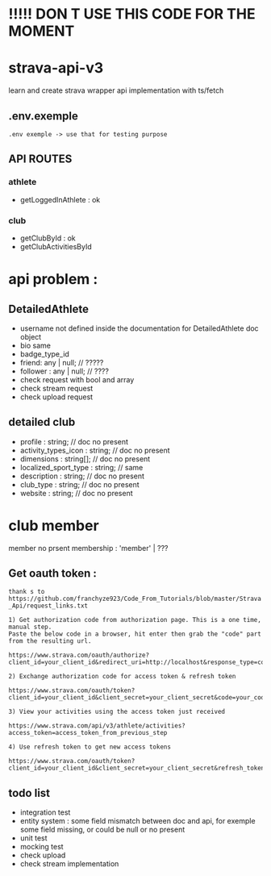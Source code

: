 # !!!!! DON T USE THIS CODE FOR THE MOMENT

# strava-api-v3
learn and create strava wrapper api implementation with ts/fetch

## .env.exemple
`.env exemple -> use that for testing purpose`

## API ROUTES
### athlete
* getLoggedInAthlete : ok

### club
* getClubById : ok
* getClubActivitiesById

# api problem :
## DetailedAthlete
* username not defined inside the documentation for DetailedAthlete doc object
* bio same
* badge_type_id
* friend: any | null; // ?????
* follower : any | null; // ????
* check request with bool and array
* check stream request
* check upload request


## detailed club
* profile : string; // doc no present
* activity_types_icon : string; // doc no present
* dimensions : string[]; // doc no present
* localized_sport_type : string; // same
* description : string; // doc no present
* club_type : string; // doc no present
* website : string; // doc no present

# club member
member no prsent
membership : 'member' | ???

## Get oauth token :

`thank s to https://github.com/franchyze923/Code_From_Tutorials/blob/master/Strava_Api/request_links.txt`

```
1) Get authorization code from authorization page. This is a one time, manual step. 
Paste the below code in a browser, hit enter then grab the "code" part from the resulting url. 

https://www.strava.com/oauth/authorize?client_id=your_client_id&redirect_uri=http://localhost&response_type=code&scope=activity:read_all
```

```
2) Exchange authorization code for access token & refresh token

https://www.strava.com/oauth/token?client_id=your_client_id&client_secret=your_client_secret&code=your_code_from_previous_step&grant_type=authorization_code
```

```
3) View your activities using the access token just received

https://www.strava.com/api/v3/athlete/activities?access_token=access_token_from_previous_step
```

```
4) Use refresh token to get new access tokens

https://www.strava.com/oauth/token?client_id=your_client_id&client_secret=your_client_secret&refresh_token=your_refresh_token_from_previous_step&grant_type=refresh_token
```


## todo list
* integration test
* entity system : some field mismatch between doc and api, for exemple some field missing, or could be null or no present
* unit test
* mocking test
* check upload
* check stream implementation